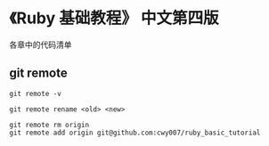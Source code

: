 # 《Ruby 基础教程》 中文第四版
各章中的代码清单

## git remote
```
git remote -v

git remote rename <old> <new>

git remote rm origin
git remote add origin git@github.com:cwy007/ruby_basic_tutorial
```
